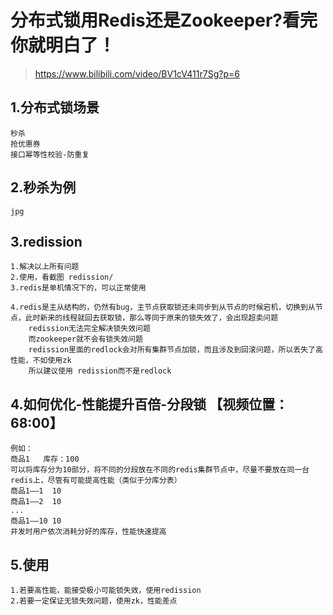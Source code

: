 
# 分布式锁用Redis还是Zookeeper?看完你就明白了！
>https://www.bilibili.com/video/BV1cV411r7Sg?p=6


## 1.分布式锁场景
    
    秒杀
    抢优惠券
    接口幂等性校验-防重复
    
## 2.秒杀为例
    
    jpg
    
## 3.redission
    
    1.解决以上所有问题
    2.使用，看截图 redission/
    3.redis是单机情况下的，可以正常使用
    
    4.redis是主从结构的，仍然有bug，主节点获取锁还未同步到从节点的时候宕机，切换到从节点，此时新来的线程就回去获取锁，那么等同于原来的锁失效了，会出现超卖问题
        redission无法完全解决锁失效问题
        而zookeeper就不会有锁失效问题
        redission里面的redlock会对所有集群节点加锁，而且涉及到回滚问题，所以丢失了高性能，不如使用zk
        所以建议使用 redission而不是redlock
    
## 4.如何优化-性能提升百倍-分段锁 【视频位置：68:00】

    例如：
    商品1   库存：100
    可以将库存分为10部分，将不同的分段放在不同的redis集群节点中，尽量不要放在同一台redis上，尽管有可能提高性能（类似于分库分表）
    商品1——1  10
    商品1——2  10
    ...
    商品1——10 10
    并发时用户依次消耗分好的库存，性能快速提高 

## 5.使用
    
    1.若要高性能，能接受极小可能锁失效，使用redission
    2.若要一定保证无锁失效问题，使用zk，性能差点
